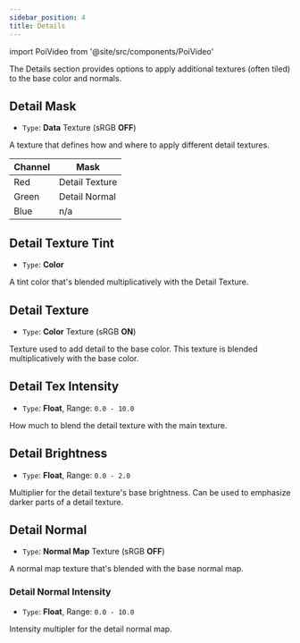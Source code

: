 ```yaml
---
sidebar_position: 4
title: Details
---
```

import PoiVideo from '@site/src/components/PoiVideo'

The Details section provides options to apply additional textures (often tiled) to the base color and normals.

## Detail Mask

- `Type`: **Data** Texture (sRGB **OFF**)

A texture that defines how and where to apply different detail textures.

| Channel | Mask |
|--|--|
| Red | Detail Texture |
| Green |  Detail Normal  |
| Blue | n/a |

## Detail Texture Tint

- `Type`: **Color**

A tint color that's blended multiplicatively with the Detail Texture.

## Detail Texture

- `Type`: **Color** Texture (sRGB **ON**)

Texture used to add detail to the base color. This texture is blended multiplicatively with the base color.

## Detail Tex Intensity

- `Type`: **Float**, Range: `0.0 - 10.0`

How much to blend the detail texture with the main texture.

## Detail Brightness

- `Type`: **Float**, Range: `0.0 - 2.0`

Multiplier for the detail texture's base brightness. Can be used to emphasize darker parts of a detail texture.

## Detail Normal

- `Type`: **Normal Map** Texture (sRGB **OFF**)

A normal map texture that's blended with the base normal map. 

### Detail Normal Intensity

- `Type`: **Float**, Range: `0.0 - 10.0`

Intensity multipler for the detail normal map.
